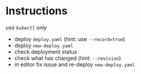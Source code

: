 # Instructions

_use `kubectl` only_

- deploy `deploy.yaml` (hint: use `--record=true`)
- deploy `new-deploy.yaml`
- check deployment status
- check what has changed (hint: `--revision`)
- in editor fix issue and re-deploy `new-deploy.yaml`